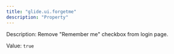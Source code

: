 ```yaml
---
title: "glide.ui.forgetme"
description: "Property"
---
```


Description: Remove "Remember me" checkbox from login page.

Value: `true`
